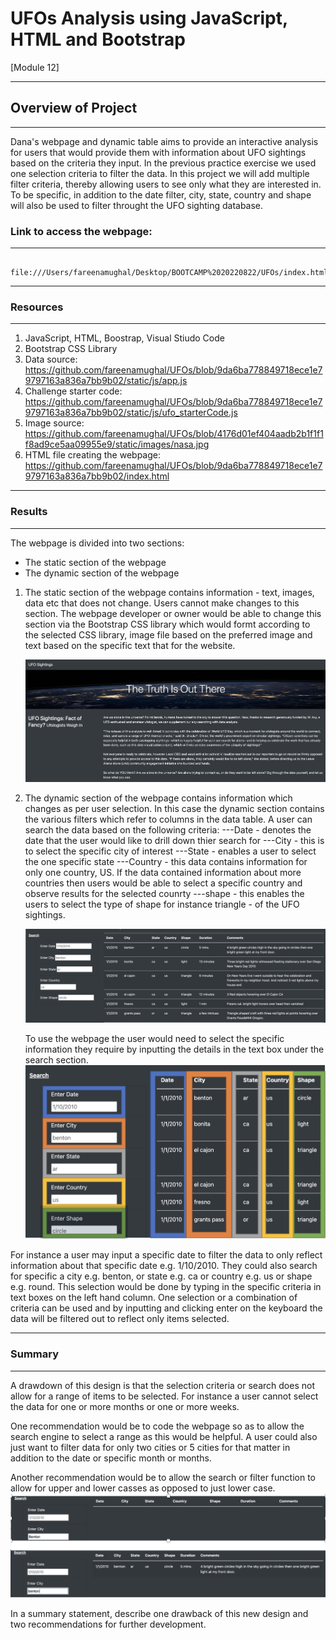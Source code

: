 
# UFOs Analysis using JavaScript, HTML and Bootstrap 
[Module 12]
___

## Overview of Project 
___

Dana's webpage and dynamic table aims to provide an interactive analysis for users that would provide them with information about UFO sightings based on the criteria they input. In the previous practice exercise we used one selection criteria to filter the data. In this project we will add multiple filter criteria, thereby allowing users to see only what they are interested in. To be specific, in addition to the date filter, city, state, country and shape will also be used to filter throught the UFO sighting database.


### Link to access the webpage: 
---

        file:///Users/fareenamughal/Desktop/BOOTCAMP%2020220822/UFOs/index.html

___

### Resources 
___

  1. JavaScript, HTML, Boostrap, Visual Stiudo Code
  2. Bootstrap CSS Library
  3. Data source: https://github.com/fareenamughal/UFOs/blob/9da6ba778849718ece1e79797163a836a7bb9b02/static/js/app.js    
  4. Challenge starter code: https://github.com/fareenamughal/UFOs/blob/9da6ba778849718ece1e79797163a836a7bb9b02/static/js/ufo_starterCode.js
  5. Image source: https://github.com/fareenamughal/UFOs/blob/4176d01ef404aadb2b1f1f1f8ad9ce5aa09955e9/static/images/nasa.jpg
  6. HTML file creating the webpage: https://github.com/fareenamughal/UFOs/blob/9da6ba778849718ece1e79797163a836a7bb9b02/index.html

___

### Results
___


The webpage is divided into two sections:
  - The static section of the webpage
  - The dynamic section of the webpage

  1. The static section of the webpage contains information - text, images, data etc that does not change. 
Users cannot make changes to this section. The webpage developer or owner would be able to change this section via the Bootstrap CSS library which would formt according to the selected CSS library, image file based on the preferred image and text based on the specific text that for the website.
  
      ![Static](https://github.com/fareenamughal/UFOs/blob/main/static/images/Static%20section%20of%20webpage.png)
  
  2. The dynamic section of the webpage contains information which changes as per user selection. 
  In this case the dynamic section contains the various filters which refer to columns in the data table. A user can search the data based on the following criteria:
  ---Date - denotes the date that the user would like to drill down thier search for
  ---City - this is to select the specific city of interest
  ---State - enables a user to select the one specific state
  ---Country - this data contains information for only one country, US. If the data contained information about more countries then users would be able to select a specific country and observe results for the selected counrty 
  ---shape - this enables the users to select the type of shape for instance triangle - of the UFO sightings.
      
      ![Dynamic](https://github.com/fareenamughal/UFOs/blob/main/static/images/Dynamic%20section%20of%20the%20webpage.png)

     To use the webpage the user would need to select the specific information they require by inputting the details in the text box under the search section.
      ![Search](https://github.com/fareenamughal/UFOs/blob/e115b7613efde2006998951b5dadeede41e3c32a/static/images/Search%20tab.png)


For instance a user may input a specific date to filter the data to only reflect information about that specific date e.g. 1/10/2010.
They could also search for specific a city e.g. benton, or state e.g. ca or country e.g. us or shape e.g. round. This selection would be done by typing in the specific criteria in text boxes on the left hand column. One selection or a combination of criteria can be used and by inputting and clicking enter on the keyboard the data will be filtered out to reflect only items selected.

___

### Summary
___

A drawdown of this design is that the selection criteria or search does not allow for a range of items to be selected. For instance a user cannot select the data for one or more months or one or more weeks. 

One recommendation would be to code the webpage so as to allow the search engine to select a range as this would be helpful. A user could also just want to filter data for only two cities or 5 cities for that matter in addition to the date or specific month or months.

Another recommendation would be to allow the search or filter function to allow for upper and lower casses as opposed to just lower case. 
![city-case](https://github.com/fareenamughal/UFOs/blob/83b62daa9e95f6eaa4fb7c7e307820b639fde9ab/static/images/city-case.png)



In a summary statement, describe one drawback of this new design and two recommendations for further development.

